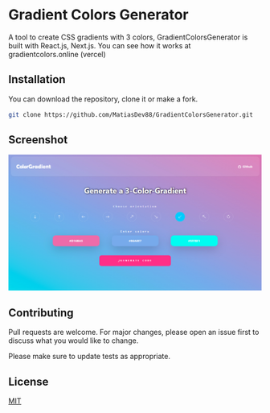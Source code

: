 # Gradient Colors Generator

A tool to create CSS gradients with 3 colors, GradientColorsGenerator is built with React.js, Next.js. You can see how it works at gradientcolors.online (vercel)

## Installation

You can download the repository, clone it or make a fork.

```bash
git clone https://github.com/MatiasDev88/GradientColorsGenerator.git
```

## Screenshot

![website](https://github.com/MatiasDev88/css-gradient-generator/blob/main/public/img/sc.jpg)

## Contributing

Pull requests are welcome. For major changes, please open an issue first
to discuss what you would like to change.

Please make sure to update tests as appropriate.

## License

[MIT](https://choosealicense.com/licenses/mit/)
